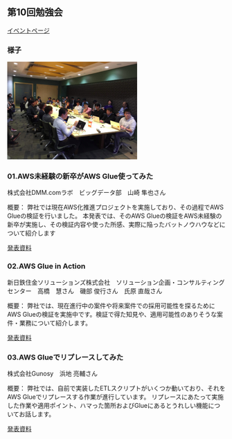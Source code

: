 ## 第10回勉強会

[イベントページ](https://jawsug-bigdata.connpass.com/event/71474/)

### 様子

<img src="pic20171124.png" width="300">

### 01.AWS未経験の新卒がAWS Glue使ってみた

株式会社DMM.comラボ　ビッグデータ部　山崎 隼也さん

概要：
弊社では現在AWS化推進プロジェクトを実施しており、その過程でAWS Glueの検証を行いました。 本発表では、そのAWS Glueの検証をAWS未経験の新卒が実施し、その検証内容や使った所感、実際に陥ったバットノウハウなどについて紹介します

[発表資料](https://github.com/bdjaws/workshop/raw/master/20171124/DMMLabo_JAWS_Glue.pdf)


### 02.AWS Glue in Action

新日鉄住金ソリューションズ株式会社　ソリューション企画・コンサルティングセンター　高橋　慧さん　磯部 俊行さん　氏原 直哉さん

概要：
弊社では、現在進行中の案件や将来案件での採用可能性を探るためにAWS Glueの検証を実施中です。検証で得た知見や、適用可能性のありそうな案件・業務について紹介します。

[発表資料](https://github.com/bdjaws/workshop/raw/master/20171124/AWS-Glue-in-Action.pdf)

### 03.AWS Glueでリプレースしてみた

株式会社Gunosy　浜地 亮輔さん

概要：
弊社では、自前で実装したETLスクリプトがいくつか動いており、それをAWS Glueでリプレースする作業が進行しています。 リプレースにあたって実施した作業や適用ポイント、ハマった箇所およびGlueにあるとうれしい機能についてお話します。

[発表資料]()

